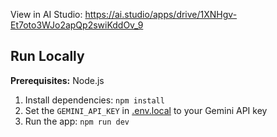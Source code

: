 View in AI Studio: https://ai.studio/apps/drive/1XNHgv-Et7oto3WJo2apQp2swiKddOv_9

## Run Locally

**Prerequisites:**  Node.js


1. Install dependencies:
   `npm install`
2. Set the `GEMINI_API_KEY` in [.env.local](.env.local) to your Gemini API key
3. Run the app:
   `npm run dev`
